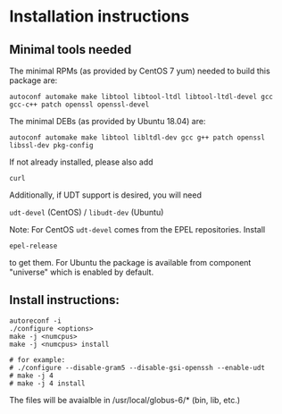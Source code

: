 Installation instructions
=========================


Minimal tools needed
--------------------

The minimal RPMs (as provided by CentOS 7 yum) needed to build this package are:

`autoconf automake make libtool libtool-ltdl libtool-ltdl-devel gcc gcc-c++ patch openssl openssl-devel`

The minimal DEBs (as provided by Ubuntu 18.04) are:

`autoconf automake make libtool libltdl-dev gcc g++ patch openssl libssl-dev pkg-config`

If not already installed, please also add

`curl`

Additionally, if UDT support is desired, you will need

`udt-devel` (CentOS) / `libudt-dev` (Ubuntu)

Note: For CentOS `udt-devel` comes from the EPEL repositories. Install 

`epel-release`

to get them. For Ubuntu the package is available from component "universe" which is enabled by default.


Install instructions:
--------------------

```
autoreconf -i
./configure <options>
make -j <numcpus>
make -j <numcpus> install

# for example:
# ./configure --disable-gram5 --disable-gsi-openssh --enable-udt
# make -j 4
# make -j 4 install
```

The files will be avaialble in
/usr/local/globus-6/*
(bin, lib, etc.)

